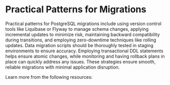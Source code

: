 # Practical Patterns for Migrations

Practical patterns for PostgreSQL migrations include using version control tools like Liquibase or Flyway to manage schema changes, applying incremental updates to minimize risk, maintaining backward compatibility during transitions, and employing zero-downtime techniques like rolling updates. Data migration scripts should be thoroughly tested in staging environments to ensure accuracy. Employing transactional DDL statements helps ensure atomic changes, while monitoring and having rollback plans in place can quickly address any issues. These strategies ensure smooth, reliable migrations with minimal application disruption.

Learn more from the following resources:

